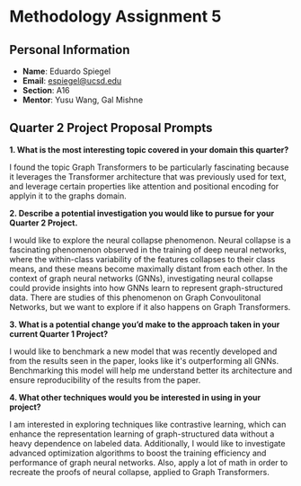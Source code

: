 # Methodology Assignment 5

## Personal Information
- **Name**: Eduardo Spiegel
- **Email**: espiegel@ucsd.edu
- **Section**: A16
- **Mentor**: Yusu Wang, Gal Mishne

## Quarter 2 Project Proposal Prompts

**1. What is the most interesting topic covered in your domain this quarter?**

I found the topic Graph Transformers to be particularly fascinating because it leverages the Transformer architecture that was previously used for text, and leverage certain properties like attention and positional encoding for applyin it to the graphs domain.

**2. Describe a potential investigation you would like to pursue for your Quarter 2 Project.**

I would like to explore the neural collapse phenomenon. Neural collapse is a fascinating phenomenon observed in the training of deep neural networks, where the within-class variability of the features collapses to their class means, and these means become maximally distant from each other. In the context of graph neural networks (GNNs), investigating neural collapse could provide insights into how GNNs learn to represent graph-structured data. There are studies of this phenomenon on Graph Convoulitonal Networks, but we want to explore if it also happens on Graph Transformers.

**3. What is a potential change you’d make to the approach taken in your current Quarter 1 Project?**

I would like to benchmark a new model that was recently developed and from the results seen in the paper, looks like it's outperforming all GNNs. Benchmarking this model will help me understand better its architecture and ensure reproducibility of the results from the paper.

**4. What other techniques would you be interested in using in your project?**

I am interested in exploring techniques like contrastive learning, which can enhance the representation learning of graph-structured data without a heavy dependence on labeled data. Additionally, I would like to investigate advanced optimization algorithms to boost the training efficiency and performance of graph neural networks. Also, apply a lot of math in order to recreate the proofs of neural collapse, applied to Graph Transformers.
